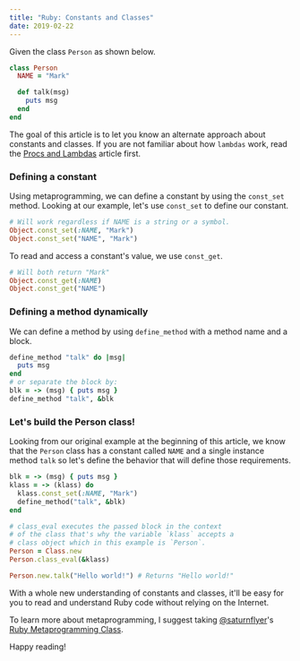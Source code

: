 ```yaml
---
title: "Ruby: Constants and Classes"
date: 2019-02-22
---
```


Given the class `Person` as shown below.

```ruby
class Person
  NAME = "Mark"

  def talk(msg)
    puts msg
  end
end
```

The goal of this article is to let you know an alternate approach about
constants and classes. If you are not familiar about how `lambdas` work, 
read the [Procs and Lambdas](/articles/procs-lambdas) article first.

### Defining a constant

Using metaprogramming, we can define a constant by using the `const_set`
method. Looking at our example, let's use `const_set` to define our constant.

```ruby
# Will work regardless if NAME is a string or a symbol.
Object.const_set(:NAME, "Mark")
Object.const_set("NAME", "Mark")
```

To read and access a constant's value, we use `const_get`.

```ruby
# Will both return "Mark"
Object.const_get(:NAME)
Object.const_get("NAME")
```

### Defining a method dynamically

We can define a method by using `define_method` with a method name and a 
block.

```ruby
define_method "talk" do |msg|
  puts msg
end
# or separate the block by:
blk = -> (msg) { puts msg }
define_method "talk", &blk
```

### Let's build the Person class!

Looking from our original example at the beginning of this article, we know 
that the `Person` class has a constant called `NAME` and a single instance 
method `talk` so let's define the behavior that will define those requirements.

```ruby
blk = -> (msg) { puts msg }
klass = -> (klass) do
  klass.const_set(:NAME, "Mark")
  define_method("talk", &blk)
end

# class_eval executes the passed block in the context 
# of the class that's why the variable `klass` accepts a
# class object which in this example is `Person`.
Person = Class.new
Person.class_eval(&klass)

Person.new.talk("Hello world!") # Returns "Hello world!"
```

With a whole new understanding of constants and classes, it'll be easy for you
to read and understand Ruby code without relying on the Internet.

To learn more about metaprogramming, I suggest taking 
[@saturnflyer](https://twitter.com/saturnflyer)'s 
[Ruby Metaprogramming Class](https://master-class.saturnflyer.com).

Happy reading!



